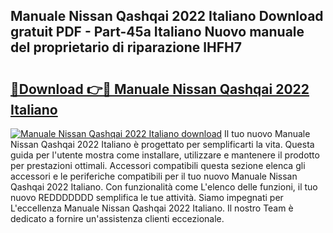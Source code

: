 ## Manuale Nissan Qashqai 2022 Italiano Download gratuit PDF - Part-45a Italiano Nuovo manuale del proprietario di riparazione lHFH7

# <h2><a href="http://dffxtj.blite.top/?on=Manuale+Nissan+Qashqai+2022+Italiano">🔗Download 👉🔴 Manuale Nissan Qashqai 2022 Italiano</a></h2>

[![Manuale Nissan Qashqai 2022 Italiano download](https://i.imgur.com/lujVjoI.png)](http://dffxtj.blite.top/?on=Manuale+Nissan+Qashqai+2022+Italiano)
Il tuo nuovo Manuale Nissan Qashqai 2022 Italiano è progettato per semplificarti la vita. Questa guida per l'utente mostra come installare, utilizzare e mantenere il prodotto per prestazioni ottimali. Accessori compatibili questa sezione elenca gli accessori e le periferiche compatibili per il tuo nuovo Manuale Nissan Qashqai 2022 Italiano. Con funzionalità come L'elenco delle funzioni, il tuo nuovo REDDDDDDD semplifica le tue attività. Siamo impegnati per L'eccellenza Manuale Nissan Qashqai 2022 Italiano. Il nostro Team è dedicato a fornire un'assistenza clienti eccezionale.
